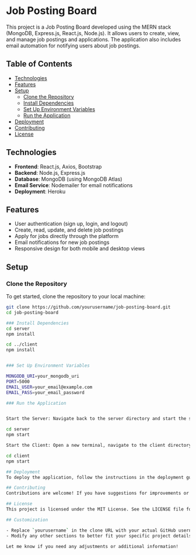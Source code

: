 # Job Posting Board

This project is a Job Posting Board developed using the MERN stack (MongoDB, Express.js, React.js, Node.js). It allows users to create, view, and manage job postings and applications. The application also includes email automation for notifying users about job postings.

## Table of Contents

- [Technologies](#technologies)
- [Features](#features)
- [Setup](#setup)
  - [Clone the Repository](#clone-the-repository)
  - [Install Dependencies](#install-dependencies)
  - [Set Up Environment Variables](#set-up-environment-variables)
  - [Run the Application](#run-the-application)
- [Deployment](#deployment)
- [Contributing](#contributing)
- [License](#license)

## Technologies

- **Frontend**: React.js, Axios, Bootstrap
- **Backend**: Node.js, Express.js
- **Database**: MongoDB (using MongoDB Atlas)
- **Email Service**: Nodemailer for email notifications
- **Deployment**: Heroku

## Features

- User authentication (sign up, login, and logout)
- Create, read, update, and delete job postings
- Apply for jobs directly through the platform
- Email notifications for new job postings
- Responsive design for both mobile and desktop views

## Setup

### Clone the Repository

To get started, clone the repository to your local machine:

```bash
git clone https://github.com/yourusername/job-posting-board.git
cd job-posting-board

### Install Dependencies
cd server
npm install

cd ../client
npm install


### Set Up Environment Variables

MONGODB_URI=your_mongodb_uri
PORT=5000
EMAIL_USER=your_email@example.com
EMAIL_PASS=your_email_password

### Run the Application


Start the Server: Navigate back to the server directory and start the server

cd server
npm start

Start the Client: Open a new terminal, navigate to the client directory, and start the client:

cd client
npm start

## Deployment
To deploy the application, follow the instructions in the deployment guide provided in your project documentation. Common platforms include Heroku or Vercel.

## Contributing
Contributions are welcome! If you have suggestions for improvements or encounter any issues, feel free to open an issue or create a pull request.

## License
This project is licensed under the MIT License. See the LICENSE file for more details.

## Customization

- Replace `yourusername` in the clone URL with your actual GitHub username.
- Modify any other sections to better fit your specific project details or requirements.

Let me know if you need any adjustments or additional information!
